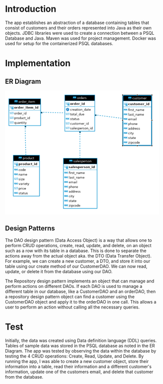 # Introduction
The app establishes an abstraction of a database containing tables
that consist of customers and their orders represented into Java
as their own objects. JDBC libraries were used to create a 
connection between a PSQL Database and Java. Maven was used for
project management. Docker was used for setup for the containerized
PSQL databases.

# Implementation
## ER Diagram
![my image](./assets/ER_Diagram.png)

## Design Patterns
The DAO design pattern (Data Access Object) is a way that allows
one to perform CRUD operations, create, read, update, and delete,
on an object such as a row with its table in a database. This is done to separate the actions
away from the actual object aka. the DTO (Data Transfer Object).
For example, we can create a new customer, a DTO, and store it
into our table using our create method of our CustomerDAO. 
We can now read, update, or delete it from the database using
our DAO.

The Repository design pattern implements an object that can manage
and perform actions on different DAOs. If each DAO is used to 
manage a different table in our database, like a CustomerDAO and
an orderDAO, then a repository design pattern object can
find a customer using the CustomerDAO object and apply it to the orderDAO
in one call. This allows a user to perform an action without calling
all the necessary queries.

# Test
Initially, the data was created using Data definition language (DDL)
queries. Tables of sample data was stored in the PSQL database as
noted in the ER Diagram. The app was tested by observing the data
within the database by testing the 4 CRUD operations: Create, Read,
Update, and Delete. By running the app, I was able to create a new customer
object, store their information into a table, read their information and a
different customer's information, update one of the customers email,
and delete that customer from the database.